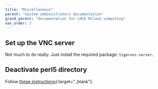 ```yaml
---
title: "Miscellaneous"
parent: "System administrators documentation"
grand_parent: "Documentation for LHCb Milano computing"
nav_order: 3
---
```


## Set up the VNC server

Not much to do really. Just install the required package: `tigervnc-server`.

## Deactivate perl5 directory

Follow [these instructions](https://stackoverflow.com/a/47873888){:target="_blank"}.
